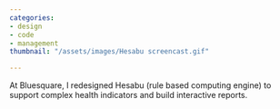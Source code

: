 ```yaml
---
categories:
- design
- code
- management
thumbnail: "/assets/images/Hesabu screencast.gif"

---
```

At Bluesquare, I redesigned Hesabu (rule based computing engine) to support complex health indicators and build interactive reports.